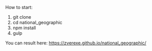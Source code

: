 How to start:
1) git clone
2) cd national_geographic
3) npm install
4) gulp

You can result here: https://zverexe.github.io/national_geographic/

